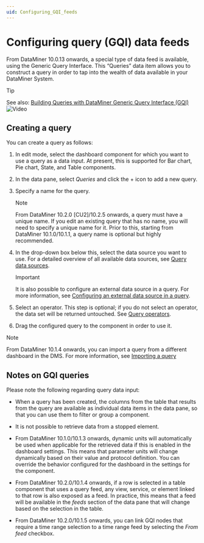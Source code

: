 ```yaml
---
uid: Configuring_GQI_feeds
---
```


# Configuring query (GQI) data feeds

From DataMiner 10.0.13 onwards, a special type of data feed is available, using the Generic Query Interface. This “Queries” data item allows you to construct a query in order to tap into the wealth of data available in your DataMiner System.

> [!TIP]
> See also: [Building Queries with DataMiner Generic Query Interface (GQI)](https://community.dataminer.services/video/building-queries-with-dataminer-generic-query-interface-gqi/) ![Video](~/user-guide/images/video_Duo.png)

## Creating a query

You can create a query as follows:

1. In edit mode, select the dashboard component for which you want to use a query as a data input. At present, this is supported for Bar chart, Pie chart, State, and Table components.

1. In the data pane, select *Queries* and click the + icon to add a new query.

1. Specify a name for the query.

   > [!NOTE]
   > From DataMiner 10.2.0 [CU2]/10.2.5 onwards, a query must have a unique name. If you edit an existing query that has no name, you will need to specify a unique name for it. Prior to this, starting from DataMiner 10.1.0/10.1.1, a query name is optional but highly recommended.

1. In the drop-down box below this, select the data source you want to use. For a detailed overview of all available data sources, see [Query data sources](xref:Query_data_sources).

   > [!IMPORTANT]
   > It is also possible to configure an external data source in a query. For more information, see [Configuring an external data source in a query](xref:Configuring_an_external_data_source_in_a_query).

1. Select an operator. This step is optional; if you do not select an operator, the data set will be returned untouched. See [Query operators](xref:Query_operators).

1. Drag the configured query to the component in order to use it.

> [!NOTE]
> From DataMiner 10.1.4 onwards, you can import a query from a different dashboard in the DMS. For more information, see [Importing a query](xref:Importing_a_query)

## Notes on GQI queries

Please note the following regarding query data input:

- When a query has been created, the columns from the table that results from the query are available as individual data items in the data pane, so that you can use them to filter or group a component.

- It is not possible to retrieve data from a stopped element.

- From DataMiner 10.1.0/10.1.3 onwards, dynamic units will automatically be used when applicable for the retrieved data if this is enabled in the dashboard settings. This means that parameter units will change dynamically based on their value and protocol definition. You can override the behavior configured for the dashboard in the settings for the component.

- From DataMiner 10.2.0/10.1.4 onwards, if a row is selected in a table component that uses a query feed, any view, service, or element linked to that row is also exposed as a feed. In practice, this means that a feed will be available in the *feeds* section of the data pane that will change based on the selection in the table.

- From DataMiner 10.2.0/10.1.5 onwards, you can link GQI nodes that require a time range selection to a time range feed by selecting the *From feed* checkbox.
